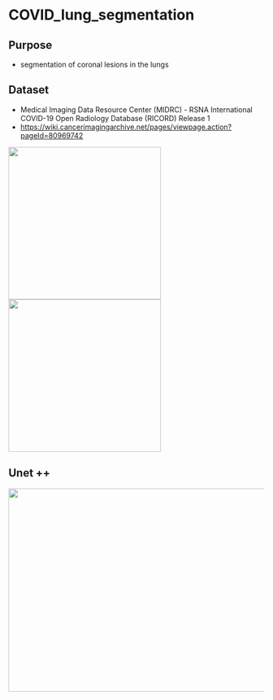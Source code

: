 # COVID_lung_segmentation

## Purpose
- segmentation of coronal lesions in the lungs


## Dataset
- Medical Imaging Data Resource Center (MIDRC) - RSNA International COVID-19 Open Radiology Database (RICORD) Release 1
- https://wiki.cancerimagingarchive.net/pages/viewpage.action?pageId=80969742
<img src="https://user-images.githubusercontent.com/61230321/222328335-37a55068-5e8a-459d-9502-41b17cc36121.png" width="300" height="300">
<img src="https://user-images.githubusercontent.com/61230321/222328353-96b8eb5d-6295-4596-846e-55309489fee4.png" width="300" height="300">


## Unet ++

<img src="https://user-images.githubusercontent.com/61230321/222330809-da86e393-953a-44ee-863d-b61ed37bd031.png" width="600" height="400">
